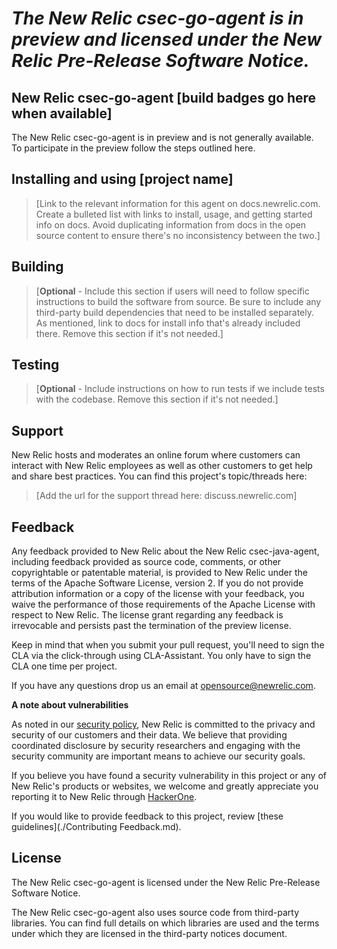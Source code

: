 # *The New Relic csec-go-agent is in preview and licensed under the New Relic Pre-Release Software Notice.*

## New Relic csec-go-agent [build badges go here when available]

The New Relic csec-go-agent is in preview and is not generally available.  To participate in the preview follow the steps outlined here.

## Installing and using [project name]

> [Link to the relevant information for this agent on docs.newrelic.com. Create a bulleted list with links to install, usage, and getting started info on docs. Avoid duplicating information from docs in the open source content to ensure there's no inconsistency between the two.]


## Building

>[**Optional** - Include this section if users will need to follow specific instructions to build the software from source. Be sure to include any third-party build dependencies that need to be installed separately. As mentioned, link to docs for install info that's already included there. Remove this section if it's not needed.]

## Testing

>[**Optional** - Include instructions on how to run tests if we include tests with the codebase. Remove this section if it's not needed.]

## Support

New Relic hosts and moderates an online forum where customers can interact with New Relic employees as well as other customers to get help and share best practices. You can find this project's topic/threads here:

>[Add the url for the support thread here: discuss.newrelic.com]

## Feedback

Any feedback provided to New Relic about the New Relic csec-java-agent, including feedback provided as source code, comments, or other copyrightable or patentable material, is provided to New Relic under the terms of the Apache Software License, version 2. If you do not provide attribution information or a copy of the license with your feedback, you waive the performance of those requirements of the Apache License with respect to New Relic. The license grant regarding any feedback is irrevocable and persists past the termination of the preview license.

Keep in mind that when you submit your pull request, you'll need to sign the CLA via the click-through using CLA-Assistant. You only have to sign the CLA one time per project.

If you have any questions drop us an email at opensource@newrelic.com.

**A note about vulnerabilities**

As noted in our [security policy](../../security/policy), New Relic is committed to the privacy and security of our customers and their data. We believe that providing coordinated disclosure by security researchers and engaging with the security community are important means to achieve our security goals.

If you believe you have found a security vulnerability in this project or any of New Relic's products or websites, we welcome and greatly appreciate you reporting it to New Relic through [HackerOne](https://hackerone.com/newrelic).

If you would like to provide feedback to this project, review [these guidelines](./Contributing Feedback.md).

## License

The New Relic csec-go-agent is licensed under the New Relic Pre-Release Software Notice.

The New Relic csec-go-agent also uses source code from third-party libraries. You can find full details on which libraries are used and the terms under which they are licensed in the third-party notices document.
